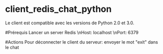 # client_redis_chat_python
Le client est compatible avec les versions de Python 2.0 et 3.0.

#Prérequis
Lancer un server Redis
\nHost: localhost
\nPort: 6379

#Actions
Pour déconnecter le client du serveur: envoyer le mot "exit" dans le chat
